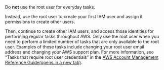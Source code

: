 Do **not** use the root user for everyday tasks. 

Instead, use the root user to create your first IAM user and assign it permissions to create other users.

Then, continue to create other IAM users, and access those identities for performing regular tasks throughout AWS. Only use the root user when you need to perform a limited number of tasks that are only available to the root user. Examples of these tasks include changing your root user email address and changing your AWS support plan. For more information, see “Tasks that require root user credentials” in the [AWS Account Management Reference Guide(opens in a new tab)](https://docs.aws.amazon.com/accounts/latest/reference/root-user-tasks.html).